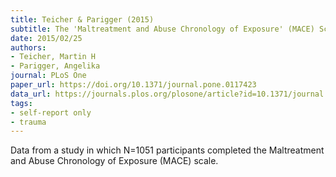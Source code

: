 ```yaml
---
title: Teicher & Parigger (2015)
subtitle: The 'Maltreatment and Abuse Chronology of Exposure' (MACE) Scale for the Retrospective Assessment of Abuse and Neglect During Development
date: 2015/02/25
authors:
- Teicher, Martin H
- Parigger, Angelika
journal: PLoS One
paper_url: https://doi.org/10.1371/journal.pone.0117423
data_url: https://journals.plos.org/plosone/article?id=10.1371/journal.pone.0117423#sec020
tags:
- self-report only
- trauma
---
```


Data from a study in which N=1051 participants completed the Maltreatment and Abuse Chronology of Exposure (MACE) scale.
